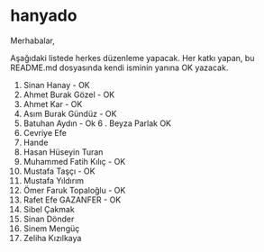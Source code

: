 # hanyado

 Merhabalar,

Aşağıdaki listede herkes düzenleme yapacak. Her katkı yapan, bu README.md dosyasında kendi isminin yanına OK yazacak. 

 1. Sinan Hanay - OK
 2. Ahmet Burak Gözel - OK
 3. Ahmet Kar - OK
 4. Asım Burak Gündüz - OK
 5. Batuhan Aydın - Ok
 6 . Beyza Parlak  OK
 7. Cevriye Efe
 8. Hande
 9. Hasan Hüseyin Turan
 10. Muhammed Fatih Kılıç - OK
 11. Mustafa Taşçı - OK
 12. Mustafa Yıldırım
 13. Ömer Faruk Topaloğlu - OK
 14. Rafet Efe GAZANFER - OK
 15. Sibel Çakmak
 16. Sinan Dönder
 17. Sinem Mengüç
 18. Zeliha Kızılkaya

